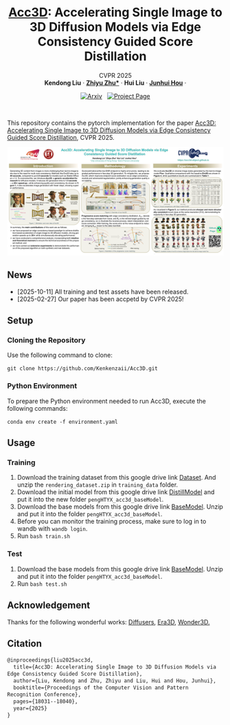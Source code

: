 <br />
<p align="center">
    <h1 align="center">
        <a href="#">Acc3D</a>: Accelerating Single Image to 3D Diffusion Models via Edge Consistency Guided Score Distillation
    </h1>

  <p align="center">
  CVPR 2025
    <br />
    <strong>Kendong Liu</strong>
    ·
    <a href="https://scholar.google.com/citations?user=d1L0KkoAAAAJ&hl=en"><strong>Zhiyu Zhu*</strong></a>
    ·
    <strong>Hui Liu</strong>
    ·
    <a href="https://sites.google.com/site/junhuihoushomepage/"><strong>Junhui Hou</strong></a>
    ·
  </p>

  <p align="center">
    <a href='http://arxiv.org/abs/2503.15975'><img src='https://img.shields.io/badge/arXiv-2409.18964-b31b1b.svg'  alt='Arxiv'></a>
    <a href='https://acc3d-object.github.io/' style='padding-left: 0.5rem;'>
      <img src='https://img.shields.io/badge/Project-Page-blue?style=flat&logo=Google%20chrome&logoColor=blue' alt='Project Page'></a>
  </p>

</p>
<br />

This repository contains the pytorch implementation for the paper [Acc3D: Accelerating Single Image to 3D Diffusion Models via Edge Consistency Guided Score Distillation](https://acc3d-object.github.io/), CVPR 2025. 

![cvpr25_poster.png](assets/cvpr25_poster.png)

## News
- [2025-10-11] All training and test assets have been released.
- [2025-02-27] Our paper has been accpetd by CVPR 2025!

## Setup

### Cloning the Repository

Use the following command to clone:

```shell
git clone https://github.com/Kenkenzaii/Acc3D.git
```

### Python Environment

To prepare the Python environment needed to run Acc3D, execute the following commands:

```shell
conda env create -f environment.yaml
```

## Usage

### Training

1. Download the training dataset from this google drive link [Dataset](https://drive.google.com/drive/folders/1A_o1RqEBTO5XZEac93Xh26SG4vRztOtG?usp=sharing). And unzip the ``rendering_dataset.zip`` in ``training_data`` folder.
2. Download the initial model from this google drive link [DistillModel](https://drive.google.com/drive/folders/1bNDWbr4K_DK9f2N8CgqyrhGqUVO7nwqB?usp=sharing) and put it into the new folder ``pengHTYX_acc3d_baseModel``.
3. Download the base models from this google drive link [BaseModel](https://drive.google.com/file/d/1W_5phnWLqKUmPnyxJnYHEA5LJh-g_4BY/view?usp=sharing). Unzip and put it into the folder ``pengHTYX_acc3d_baseModel``.
4. Before you can monitor the training process, make sure to log in to wandb with ``wandb login``.
5. Run ``bash train.sh``


### Test
1. Download the base models from this google drive link [BaseModel](https://drive.google.com/file/d/1W_5phnWLqKUmPnyxJnYHEA5LJh-g_4BY/view?usp=sharing). Unzip and put it into the folder ``pengHTYX_acc3d_baseModel``.
2. Run ``bash test.sh``


## Acknowledgement

Thanks for the following wonderful works: [Diffusers](https://huggingface.co/docs/diffusers/index), [Era3D](https://github.com/pengHTYX/Era3D), [Wonder3D.](https://github.com/xxlong0/Wonder3D)

## Citation

```
@inproceedings{liu2025acc3d,
  title={Acc3D: Accelerating Single Image to 3D Diffusion Models via Edge Consistency Guided Score Distillation},
  author={Liu, Kendong and Zhu, Zhiyu and Liu, Hui and Hou, Junhui},
  booktitle={Proceedings of the Computer Vision and Pattern Recognition Conference},
  pages={18031--18040},
  year={2025}
}
```

